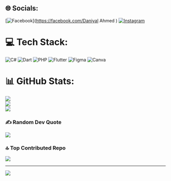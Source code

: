
## 🌐 Socials:
[![Facebook](https://img.shields.io/badge/Facebook-%231877F2.svg?logo=Facebook&logoColor=white)](https://facebook.com/Daniyal Ahmed ) [![Instagram](https://img.shields.io/badge/Instagram-%23E4405F.svg?logo=Instagram&logoColor=white)](https://instagram.com/Notdanibhai204) 

# 💻 Tech Stack:
![C#](https://img.shields.io/badge/c%23-%23239120.svg?style=for-the-badge&logo=csharp&logoColor=white) ![Dart](https://img.shields.io/badge/dart-%230175C2.svg?style=for-the-badge&logo=dart&logoColor=white) ![PHP](https://img.shields.io/badge/php-%23777BB4.svg?style=for-the-badge&logo=php&logoColor=white) ![Flutter](https://img.shields.io/badge/Flutter-%2302569B.svg?style=for-the-badge&logo=Flutter&logoColor=white) ![Figma](https://img.shields.io/badge/figma-%23F24E1E.svg?style=for-the-badge&logo=figma&logoColor=white) ![Canva](https://img.shields.io/badge/Canva-%2300C4CC.svg?style=for-the-badge&logo=Canva&logoColor=white) 
# 📊 GitHub Stats:
![](https://github-readme-stats.vercel.app/api?username=Daniyal-ahmeda&theme=gruvbox&hide_border=false&include_all_commits=true&count_private=true)<br/>
![](https://github-readme-streak-stats.herokuapp.com/?user=Daniyal-ahmeda&theme=gruvbox&hide_border=false)<br/>
![](https://github-readme-stats.vercel.app/api/top-langs/?username=Daniyal-ahmeda&theme=gruvbox&hide_border=false&include_all_commits=true&count_private=true&layout=compact)

### ✍️ Random Dev Quote
![](https://quotes-github-readme.vercel.app/api?type=vetical&theme=merko)

### 🔝 Top Contributed Repo
![](https://github-contributor-stats.vercel.app/api?username=Daniyal-ahmeda&limit=5&theme=gruvbox&combine_all_yearly_contributions=true)

---
[![](https://visitcount.itsvg.in/api?id=Daniyal-ahmeda&icon=5&color=7)](https://visitcount.itsvg.in)

<!-- Proudly created with GPRM ( https://gprm.itsvg.in ) -->
